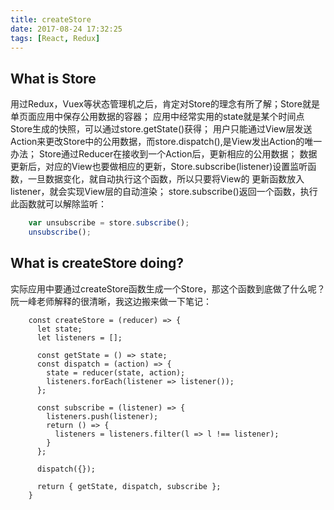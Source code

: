 ```yaml
---
title: createStore
date: 2017-08-24 17:32:25
tags: [React, Redux]
---
```


## What is Store

  用过Redux，Vuex等状态管理机之后，肯定对Store的理念有所了解；Store就是单页面应用中保存公用数据的容器；
  应用中经常实用的state就是某个时间点Store生成的快照，可以通过store.getState()获得；
  用户只能通过View层发送Action来更改Store中的公用数据，而store.dispatch(),是View发出Action的唯一办法；
  Store通过Reducer在接收到一个Action后，更新相应的公用数据；
  数据更新后，对应的View也要做相应的更新，Store.subscribe(listener)设置监听函数，一旦数据变化，就自动执行这个函数，所以只要将View的
更新函数放入listener，就会实现View层的自动渲染；
  store.subscribe()返回一个函数，执行此函数就可以解除监听：
```javascript
    var unsubscribe = store.subscribe();
    unsubscribe();
``` 

## What is createStore doing?

  实际应用中要通过createStore函数生成一个Store，那这个函数到底做了什么呢？阮一峰老师解释的很清晰，我这边搬来做一下笔记：
  
```ecmascript 6
    const createStore = (reducer) => {
      let state;
      let listeners = [];
      
      const getState = () => state;
      const dispatch = (action) => {
        state = reducer(state, action);
        listeners.forEach(listener => listener());
      };
      
      const subscribe = (listener) => {
        listeners.push(listener);
        return () => {
          listeners = listeners.filter(l => l !== listener);
        }
      };
      
      dispatch({});
      
      return { getState, dispatch, subscribe };
    }
```
    

